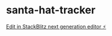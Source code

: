 # santa-hat-tracker

[Edit in StackBlitz next generation editor ⚡️](https://stackblitz.com/~/github.com/tzarosinski/santa-hat-tracker)